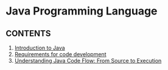 # Java Programming Language

## CONTENTS
1. [Introduction to Java](IntroJava.md)
2. [Requirements for code development](requireJava.md)
3. [Understanding Java Code Flow: From Source to Execution](codeFlow.md)
